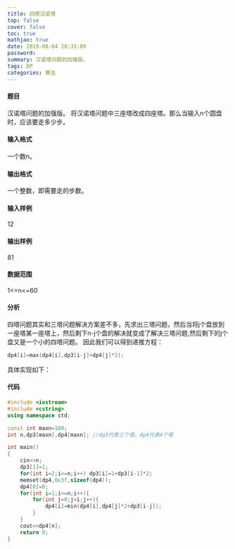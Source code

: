 ```yaml
---
title: 四塔汉诺塔
top: false
cover: false
toc: true
mathjax: true
date: 2019-08-04 20:33:09
password:
summary: 汉诺塔问题的加强版。
tags: DP
categories: 算法
---
```


#### 题目
汉诺塔问题的加强版。
将汉诺塔问题中三座塔改成四座塔。那么当输入n个圆盘时，应该要走多少步。
#### 输入格式
一个数n。
#### 输出格式
一个整数，即需要走的步数。
#### 输入样例
12
#### 输出样例
81
#### 数据范围
1<=n<=60

#### 分析
四塔问题其实和三塔问题解决方案差不多，先求出三塔问题，然后当将j个盘放到一座塔某一座塔上，然后剩下n-j个盘的解决就变成了解决三塔问题,然后剩下的j个盘又是一个小的四塔问题。
因此我们可以得到递推方程：

```cpp
dp4[i]=max(dp4[i],dp3[i-j]+dp4[j]*2);
```
具体实现如下：

#### 代码

```cpp
#include <iostream>
#include <cstring>
using namespace std;

const int maxn=100;
int n,dp3[maxn],dp4[maxn]; //dp3代表三个塔，dp4代表4个塔 

int main()
{
	cin>>n;
	dp3[1]=1;
	for(int i=2;i<=n;i++) dp3[i]=1+dp3[i-1]*2;
	memset(dp4,0x3f,sizeof(dp4));
	dp4[0]=0;
	for(int i=1;i<=n;i++){
		for(int j=0;j<i;j++){
			dp4[i]=min(dp4[i],dp4[j]*2+dp3[i-j]);
		}
	}
	cout<<dp4[n];
	return 0;
}
```
